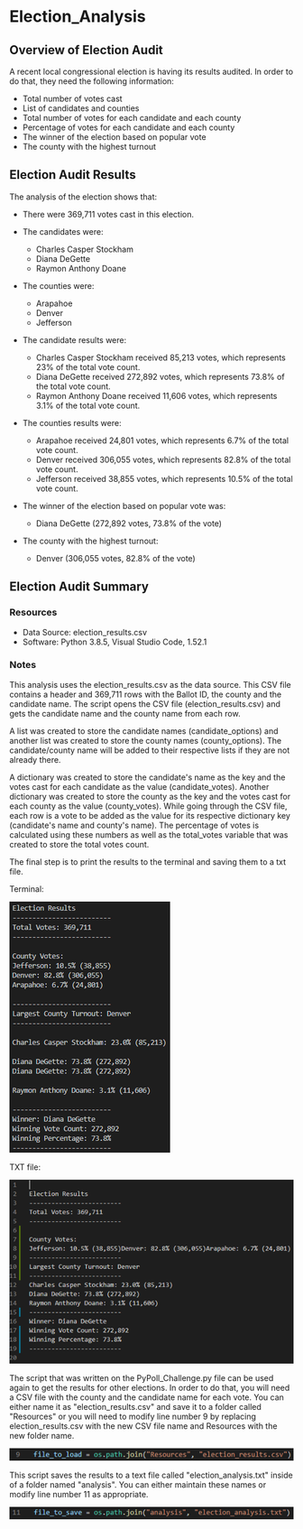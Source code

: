 # Election_Analysis

## Overview of Election Audit
A recent local congressional election is having its results audited. In order to do that, they need the following information:

- Total number of votes cast
- List of candidates and counties
- Total number of votes for each candidate and each county
- Percentage of votes for each candidate and each county
- The winner of the election based on popular vote
- The county with the highest turnout

## Election Audit Results
The analysis of the election shows that:
- There were 369,711 votes cast in this election.

- The candidates were:
    - Charles Casper Stockham
    - Diana DeGette
    - Raymon Anthony Doane
    
- The counties were:
    - Arapahoe
    - Denver
    - Jefferson
    
- The candidate results were:   
    - Charles Casper Stockham received 85,213 votes, which represents 23% of the total vote count.
    - Diana DeGette received 272,892 votes, which represents 73.8% of the total vote count.
    - Raymon Anthony Doane received 11,606 votes, which represents 3.1% of the total vote count.
    
- The counties results were: 
    - Arapahoe received 24,801 votes, which represents 6.7% of the total vote count.
    - Denver received 306,055 votes, which represents 82.8% of the total vote count.
    - Jefferson received 38,855 votes, which represents 10.5% of the total vote count.
    
- The winner of the election based on popular vote was:
    - Diana DeGette (272,892 votes, 73.8% of the vote)
    
- The county with the highest turnout:
    - Denver (306,055 votes, 82.8% of the vote)

## Election Audit Summary

### Resources
- Data Source: election_results.csv
- Software: Python 3.8.5, Visual Studio Code, 1.52.1
  
### Notes
This analysis uses the election_results.csv as the data source. This CSV file contains a header and 369,711 rows with the Ballot ID, the county and the candidate name. The script opens the CSV file (election_results.csv) and gets the candidate name and the county name from each row. 

A list was created to store the candidate names (candidate_options) and another list was created to store the county names (county_options). The candidate/county name will be added to their respective lists if they are not already there. 

A dictionary was created to store the candidate's name as the key and the votes cast for each candidate as the value (candidate_votes). Another dictionary was created to store the county as the key and the votes cast for each county as the value (county_votes). While going through the CSV file, each row is a vote to be added as the value for its respective dictionary key (candidate's name and county's name). The percentage of votes is calculated using these numbers as well as the total_votes variable that was created to store the total votes count.

The final step is to print the results to the terminal and saving them to a txt file. 

Terminal:

![Results printed to the terminal](./analysis/terminal.PNG)

TXT file:

![Results printed to analysis/election_analysis.txt](./analysis/txt.PNG)

The script that was written on the PyPoll_Challenge.py file can be used again to get the results for other elections. In order to do that, you will need a CSV file with the county and the candidate name for each vote. You can either name it as "election_results.csv" and save it to a folder called "Resources" or you will need to modify line number 9 by replacing election_results.csv with the new CSV file name and Resources with the new folder name.

![Line number 9: file_to_load = os.path.join("Resources", "election_results.csv")](./analysis/line9.PNG)

This script saves the results to a text file called "election_analysis.txt" inside of a folder named "analysis". You can either maintain these names or modify line number 11 as appropriate.

![Line number 11: file_to_save = os.path.join("analysis", "election_analysis.txt")](./analysis/line11.PNG)
